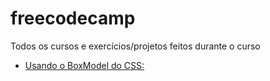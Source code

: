 # freecodecamp
Todos os cursos e exercícios/projetos feitos durante o curso
 - [Usando o BoxModel do CSS:](BoxModelExemplo/index.html)
